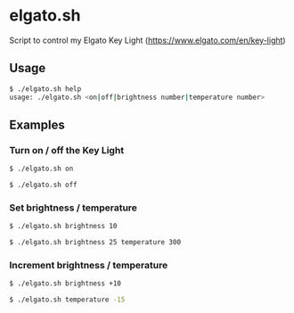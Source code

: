 # elgato.sh

Script to control my Elgato Key Light (https://www.elgato.com/en/key-light)

## Usage

```bash
$ ./elgato.sh help
usage: ./elgato.sh <on|off|brightness number|temperature number>
```

## Examples

### Turn on / off the Key Light

```bash
$ ./elgato.sh on
```

```bash
$ ./elgato.sh off
```

### Set brightness / temperature

```bash
$ ./elgato.sh brightness 10
```

```bash
$ ./elgato.sh brightness 25 temperature 300
```

### Increment brightness / temperature

```bash
$ ./elgato.sh brightness +10
```

```bash
$ ./elgato.sh temperature -15
```
